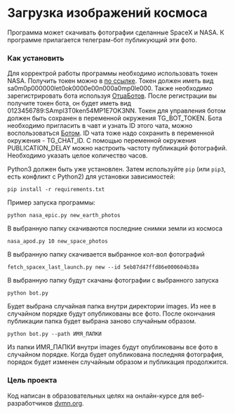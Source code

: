 # Загрузка изображений космоса

Программа может скачивать фотографии сделанные SpaceX и NASA.
К программе прилагается телеграм-бот публикующий эти фото.

### Как установить

Для корректрой работы программы необходимо использовать токен NASA. Получить токен можно в [по ссылке](https://api.nasa.gov).
Токен должен иметь вид sa0m0p000000let0ok0000e00n000a0mp0le000.
Также необходимо зарегистрировать бота используя [ОтцаБотов](https://telegram.me/BotFather).
После регистрации вы получите токен бота, он будет иметь вид 0123456789:SAmpl3T0ken54MP1E7OK3NN.
Токен для управления ботом должен быть сохранен в переменной окружения TG_BOT_TOKEN.
Бота необходимо пригласить в чавт и узнать ID этого чата, можно воспользоваться [Ботом](https://t.me/getmyid_bot).
ID чата тоже надо сохранить в переменной окружения - TG_CHAT_ID.
С помощью переменной окружения PUBLICATION_DELAY можно настроить частоту публикаций фотографий. Необходимо указать целое количество часов.

Python3 должен быть уже установлен. 
Затем используйте `pip` (или `pip3`, есть конфликт с Python2) для установки зависимостей:
```
pip install -r requirements.txt
```
Пример запуска программы:
```
python nasa_epic.py new_earth_photos
```
В выбранную папку скачиваются последние снимки земли из космоса
```
nasa_apod.py 10 new_space_photos
```
В выбранную папку скачивается выбранное кол-вол фотографий
```
fetch_spacex_last_launch.py new --id 5eb87d47ffd86e000604b38a
```
В выбранную папку будут скачаны фотографии с выбранного запуска
```
python bot.py
```
Будет выбрана случайная папка внутри директории images. Из нее в случайном порядке будут опубликованы все фото. После окончания публикации папка будет выбрана заново случайным образом.
```
python bot.py --path ИМЯ_ПАПКИ
```
Из папки ИМЯ_ПАПКИ внутри images будут опубликованы все фото в случайном порядке. Когда будет опубликована последняя фотография, порядок будет изменен случайным образом и публикация продолжится.
### Цель проекта

Код написан в образовательных целях на онлайн-курсе для веб-разработчиков [dvmn.org](https://dvmn.org/).